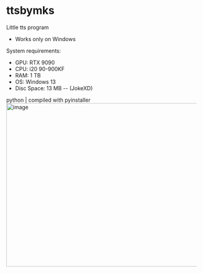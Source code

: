 # ttsbymks
Little tts program
- Works only on Windows

System requirements:
- GPU: RTX 9090
- CPU: i20 90-900KF
- RAM: 1 TB
- OS: Windows 13
- Disc Space: 13 MB
-- (JokeXD)

python | compiled with pyinstaller
<img width="602" height="432" alt="image" src="https://github.com/user-attachments/assets/312b9c05-dca4-4e10-9ca3-03275cce085e" />
